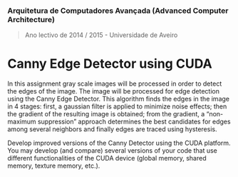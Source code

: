 ### Arquitetura de Computadores Avançada (Advanced Computer Architecture)
> Ano lectivo de 2014 / 2015 - Universidade de Aveiro

# Canny Edge Detector using CUDA

In this assignment gray scale images will be processed in order to detect the edges of the image.
The image will be processed for edge detection using the Canny Edge Detector. This algorithm finds the edges in the image in 4 stages: first, a gaussian filter is applied to minimize noise effects; then the gradient of the resulting image is obtained; from the gradient, a “non-maximum suppression” approach determines the best candidates for edges among several neighbors and finally edges are traced using hysteresis.

Develop improved versions of the Canny Detector using the CUDA platform. You may develop (and compare) several versions of your code that use different functionalities of the CUDA device (global memory, shared memory, texture memory, etc.).
